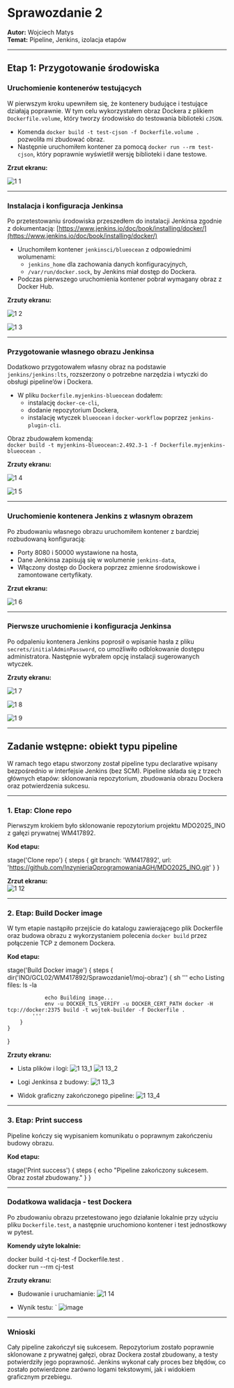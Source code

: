 # Sprawozdanie 2  
**Autor:** Wojciech Matys  
**Temat:** Pipeline, Jenkins, izolacja etapów  

---

## Etap 1: Przygotowanie środowiska

### Uruchomienie kontenerów testujących

W pierwszym kroku upewniłem się, że kontenery budujące i testujące działają poprawnie. W tym celu wykorzystałem obraz Dockera z plikiem `Dockerfile.volume`, który tworzy środowisko do testowania biblioteki `cJSON`.

- Komenda `docker build -t test-cjson -f Dockerfile.volume .` pozwoliła mi zbudować obraz.  
- Następnie uruchomiłem kontener za pomocą `docker run --rm test-cjson`, który poprawnie wyświetlił wersję biblioteki i dane testowe.

**Zrzut ekranu:**

![1 1](https://github.com/user-attachments/assets/0606b2fa-a056-40c9-9e78-4006998555bb)

---

### Instalacja i konfiguracja Jenkinsa

Po przetestowaniu środowiska przeszedłem do instalacji Jenkinsa zgodnie z dokumentacją: [https://www.jenkins.io/doc/book/installing/docker/](https://www.jenkins.io/doc/book/installing/docker/)

- Uruchomiłem kontener `jenkinsci/blueocean` z odpowiednimi wolumenami:
  - `jenkins_home` dla zachowania danych konfiguracyjnych,
  - `/var/run/docker.sock`, by Jenkins miał dostęp do Dockera.
- Podczas pierwszego uruchomienia kontener pobrał wymagany obraz z Docker Hub.

**Zrzuty ekranu:**

![1 2](https://github.com/user-attachments/assets/7421675f-a439-4921-9866-d322796bd179)

![1 3](https://github.com/user-attachments/assets/dab1d812-bc12-4680-a7d7-7534f07dec28)

---

### Przygotowanie własnego obrazu Jenkinsa

Dodatkowo przygotowałem własny obraz na podstawie `jenkins/jenkins:lts`, rozszerzony o potrzebne narzędzia i wtyczki do obsługi pipeline’ów i Dockera.

- W pliku `Dockerfile.myjenkins-blueocean` dodałem:
  - instalację `docker-ce-cli`,
  - dodanie repozytorium Dockera,
  - instalację wtyczek `blueocean` i `docker-workflow` poprzez `jenkins-plugin-cli`.

Obraz zbudowałem komendą:  
`docker build -t myjenkins-blueocean:2.492.3-1 -f Dockerfile.myjenkins-blueocean .`

**Zrzuty ekranu:**

![1 4](https://github.com/user-attachments/assets/6e390605-d052-4271-a1ff-d692df610aca)

![1 5](https://github.com/user-attachments/assets/3435e20d-8bcf-4c6a-b5b9-9a022bc44dce)


---

### Uruchomienie kontenera Jenkins z własnym obrazem

Po zbudowaniu własnego obrazu uruchomiłem kontener z bardziej rozbudowaną konfiguracją:

- Porty 8080 i 50000 wystawione na hosta,
- Dane Jenkinsa zapisują się w wolumenie `jenkins-data`,
- Włączony dostęp do Dockera poprzez zmienne środowiskowe i zamontowane certyfikaty.

**Zrzut ekranu:**

![1 6](https://github.com/user-attachments/assets/fee17229-1348-4b03-b099-1836cf1e0aa3)


---

### Pierwsze uruchomienie i konfiguracja Jenkinsa

Po odpaleniu kontenera Jenkins poprosił o wpisanie hasła z pliku `secrets/initialAdminPassword`, co umożliwiło odblokowanie dostępu administratora. Następnie wybrałem opcję instalacji sugerowanych wtyczek.

**Zrzuty ekranu:**

![1 7](https://github.com/user-attachments/assets/69c9bed2-7913-47db-ba72-6f66794541e9)

![1 8](https://github.com/user-attachments/assets/df919659-1668-4e84-984c-00f7c053730f)

![1 9](https://github.com/user-attachments/assets/c2fc4418-8792-4dd6-baf3-9ad30af0b09b)


---

## Zadanie wstępne: obiekt typu pipeline

W ramach tego etapu stworzony został pipeline typu declarative wpisany bezpośrednio w interfejsie Jenkins (bez SCM). Pipeline składa się z trzech głównych etapów: sklonowania repozytorium, zbudowania obrazu Dockera oraz potwierdzenia sukcesu.

---

### 1. Etap: Clone repo

Pierwszym krokiem było sklonowanie repozytorium projektu MDO2025_INO z gałęzi prywatnej WM417892.

**Kod etapu:**

stage('Clone repo') {
    steps {
        git branch: 'WM417892', url: 'https://github.com/InzynieriaOprogramowaniaAGH/MDO2025_INO.git'
    }
}

**Zrzut ekranu:**  
![1 12](https://github.com/user-attachments/assets/0e8510a8-32ea-490f-8ba5-fb8838680a78)


---

### 2. Etap: Build Docker image

W tym etapie nastąpiło przejście do katalogu zawierającego plik Dockerfile oraz budowa obrazu z wykorzystaniem polecenia `docker build` przez połączenie TCP z demonem Dockera.

**Kod etapu:**

stage('Build Docker image') {
    steps {
        dir('INO/GCL02/WM417892/Sprawozdanie1/moj-obraz') {
            sh '''
                echo Listing files:
                ls -la

                echo Building image...
                env -u DOCKER_TLS_VERIFY -u DOCKER_CERT_PATH docker -H tcp://docker:2375 build -t wojtek-builder -f Dockerfile .
            '''
        }
    }
}

**Zrzuty ekranu:**
- Lista plików i logi:
  ![1 13_1](https://github.com/user-attachments/assets/5fa8fb2a-e977-4404-9fda-6d478b69abeb)
  ![1 13_2](https://github.com/user-attachments/assets/fc5236f5-7972-4be1-8822-ec36501dfee4)

- Logi Jenkinsa z budowy:
  ![1 13_3](https://github.com/user-attachments/assets/02227524-66b2-4fcd-a858-08639fcd1db4)

- Widok graficzny zakończonego pipeline:
  ![1 13_4](https://github.com/user-attachments/assets/4e4ab1c6-c5b6-4fdf-b466-bd4f6c994ecc)

---

### 3. Etap: Print success

Pipeline kończy się wypisaniem komunikatu o poprawnym zakończeniu budowy obrazu.

**Kod etapu:**

stage('Print success') {
    steps {
        echo "Pipeline zakończony sukcesem. Obraz został zbudowany."
    }
}

---

### Dodatkowa walidacja - test Dockera

Po zbudowaniu obrazu przetestowano jego działanie lokalnie przy użyciu pliku `Dockerfile.test`, a następnie uruchomiono kontener i test jednostkowy w pytest.

**Komendy użyte lokalnie:**

docker build -t cj-test -f Dockerfile.test .  
docker run --rm cj-test

**Zrzuty ekranu:**
- Budowanie i uruchamianie: 
  ![1 14](https://github.com/user-attachments/assets/4dbac6c5-9ab4-4ac3-993e-641bb5fb9763)

- Wynik testu: `
  ![image](https://github.com/user-attachments/assets/ed5fcdf5-811b-4985-9876-e72917a82f6c)


---

### Wnioski

Cały pipeline zakończył się sukcesem. Repozytorium zostało poprawnie sklonowane z prywatnej gałęzi, obraz Dockera został zbudowany, a testy potwierdziły jego poprawność. Jenkins wykonał cały proces bez błędów, co zostało potwierdzone zarówno logami tekstowymi, jak i widokiem graficznym przebiegu.

